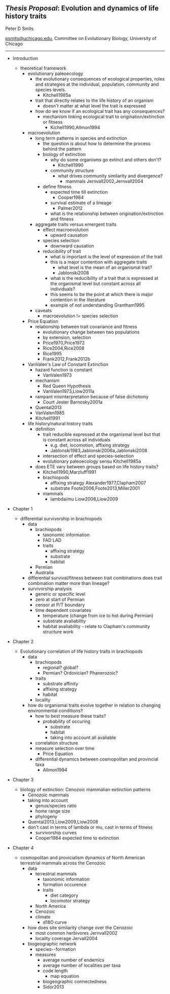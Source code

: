 *Thesis Proposal*: Evolution and dynamics of life history traits
----------------------------------------------------------------
Peter D Smits

psmits@uchicago.edu, Committee on Evolutionary Biology, University of Chicago

****

- Introduction
    - theoretical framework
        - evolutionary paleoecology
            - the evolutionary consequences of ecological properties, roles and
              strategies at the individual, population, community and species
              levels.
                - Kitchell1985a
            - trait that directly relates to the life history of an organism 
                - doesn't matter at what level the trait is expressed
            - how do we know if an ecological trait has any consequences?
                - mechanism linking ecological trait to origination/extinction or
                  fitness
                    - Kichell1990,Allmon1994
         - macroevolution
             - long term patterns in species and extinction
                 - the question is about how to determine the process behind the
                    pattern
                 - biology of extinction
                     - why do some organisms go extinct and others don't?
                         - Kitchell1990
                     - community structure
                         - what drives community similarity and divergence?
                             - mammals Jernvall2002,Jernvall2004
                 - define fitness
                     - expected time till extinction
                         - Cooper1984
                     - survival estimate of a lineage
                         - Palmer2012
                     - what is the relationship between origination/extinction and
                       fitness
             - aggregate traits versus emergent traits
                 - effect macroevolution
                     - upward causation
                 - species selection
                     - downward causation
                 - reducibility of trait
                     - what is important is the level of expression of the trait
                     - this is a major contention with aggregate traits
                          - what level is the mean of an organismal trait?
                          - Jablonski2008
                     - what is the reducibility of a trait that is expressed at the
                       organismal level but constant across all individuals?
                     - this seems to be the point at which there is major contention
                       in the literature 
                     - example of not understanding Grantham1995
             - caveats
                 - macroevolution != species selection
         - Price Equation
             - relationship between trait covariance and fitness
                 - evolutionary change between two populations
                 - by extension, selection
                 - Price1970,Price1972
                 - Rice2004,Rice2008
                 - Rice1995
                 - Frank2012,Frank2012b
         - VanValen's Law of Constant Extinction
             - hazard function is constant 
                 - VanValen1973
             - mechanism
                 - Red Queen Hypothesis
                 - VanValen1973,Liow2011a
             -  rampant misinterpretation because of false dichotomy
                 - Court Jester Barnosky2001a
             - Quental2013
             - VanValen1985
             - Kitchell1991
         - life history/natural history traits
             - definition
                 - trait reducible expressed at the organismal level but that is
                   constant across all individuals
                     - e.g. diet, locomotion, affixing strategy
                     - Jablonski1983,Jablonski2006a,Jablonski2008
                 - intersection of effect and species-selection
                 - evolutionary paleoecology sensu Kitchell1985a
             - does ETE vary between groups based on life history traits?
                 - Kitchell1990,Marzluff1991
                 - brachiopods
                     - affixing strategy Alexander1977,Clapham2007
                     - substrate Foote2006,Foote2013,Miller2001
                 - mammals
                     - lambda/mu Liow2008,Liow2009

- Chapter 1
    - differential survivorship in brachiopods
         - data 
             - brachiopods
                 - taxonomic information
                 - FAD LAD
                 - traits
                     - affixing strategy
                     - substrate
                     - habitat
             - Permian
             - Australia
         - differential survival/fitness between trait combinations
           does trait combination matter more than lineage?
         - survivorship analysis
             - generic or specific level
             - zero at start of Permian
             - censor at P/T boundary 
             - time dependent covariates 
                 - temperature (change from ice to hot during Permian)
                 - substrate avaliability
                 - habitat avaliability 
          - relate to Clapham's community structure work


- Chapter 2
    - Evolutionary correlation of life history traits in brachiopods
         - data
             - brachiopods
                 - regional? global?
                 - Permian? Ordovician? Phanerozoic?
             - traits
                 - substrate affinity
                 - affixing strategy
                 - habitat
             - locality
         - how do organismal traits evolve together in relation to changing
           environmental conditions?
             - how to best measure these traits?
                 - probability of occuring
                     - substrate
                     - habitat
                     - taking into account all avaliable
             - correlation structure
             - measure selection over time
                 - Price Equation
             - differential dynamics between cosmopolitan and provincial taxa
                 - Allmon1994


- Chapter 3
    - biology of extinction: Cenozoic mammalian extinction patterns
         - Cenozoic mammals
         - taking into account
             - genus/species ratio
             - home range size
             - phylogeny
         - Quental2013,Liow2009,Liow2008
         - don't cast in terms of lambda or mu, cast in terms of fitness
             - survivorship curves
             - Cooper1984 expected time to extinction


- Chapter 4
    - cosmopolitan and provicialism dynamics of North American terrestrial
      mammals across the Cenozoic
         - data
             - terrestrial mammals
                 - taxonomic information
                 - formation occurence
                 - traits
                     - diet category
                     - locomotor strategy
             - North America
             - Cenozoic
             - climate
                 - d18O curve
         - how does site similarity change over the Cenozoic
             - most common herbivores Jernvall2002
             - locality coverage Jervall2004
         - biogeographic network
             - species--formation
             - measures
                 - average number of endemics
                 - average number of localities per taxa
                 - code length
                     - map equation
                 - biogeographic connectedness
                 - Sidor2013
